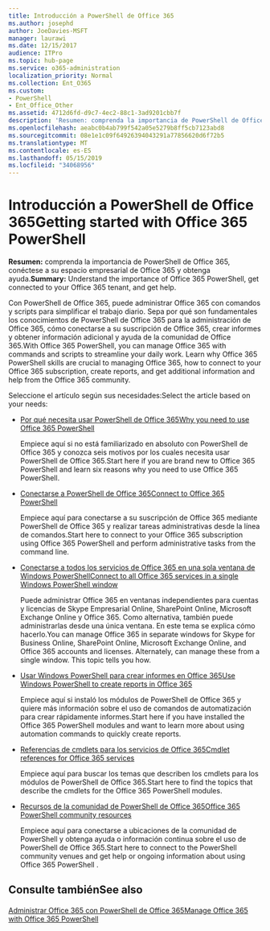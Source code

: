 ```yaml
---
title: Introducción a PowerShell de Office 365
ms.author: josephd
author: JoeDavies-MSFT
manager: laurawi
ms.date: 12/15/2017
audience: ITPro
ms.topic: hub-page
ms.service: o365-administration
localization_priority: Normal
ms.collection: Ent_O365
ms.custom:
- PowerShell
- Ent_Office_Other
ms.assetid: 4712d6fd-d9c7-4ec2-88c1-3ad9201cbb7f
description: 'Resumen: comprenda la importancia de PowerShell de Office 365, conéctese a su espacio empresarial de Office 365 y obtenga ayuda.'
ms.openlocfilehash: aeabc0b4ab799f542a05e5279b8ff5cb7123abd8
ms.sourcegitcommit: 08e1e1c09f64926394043291a77856620d6f72b5
ms.translationtype: MT
ms.contentlocale: es-ES
ms.lasthandoff: 05/15/2019
ms.locfileid: "34068956"
---
```

# <a name="getting-started-with-office-365-powershell"></a><span data-ttu-id="4cadf-103">Introducción a PowerShell de Office 365</span><span class="sxs-lookup"><span data-stu-id="4cadf-103">Getting started with Office 365 PowerShell</span></span>

 <span data-ttu-id="4cadf-104">**Resumen:** comprenda la importancia de PowerShell de Office 365, conéctese a su espacio empresarial de Office 365 y obtenga ayuda.</span><span class="sxs-lookup"><span data-stu-id="4cadf-104">**Summary:** Understand the importance of Office 365 PowerShell, get connected to your Office 365 tenant, and get help.</span></span>
  
<span data-ttu-id="4cadf-p101">Con PowerShell de Office 365, puede administrar Office 365 con comandos y scripts para simplificar el trabajo diario. Sepa por qué son fundamentales los conocimientos de PowerShell de Office 365 para la administración de Office 365, cómo conectarse a su suscripción de Office 365, crear informes y obtener información adicional y ayuda de la comunidad de Office 365.</span><span class="sxs-lookup"><span data-stu-id="4cadf-p101">With Office 365 PowerShell, you can manage Office 365 with commands and scripts to streamline your daily work. Learn why Office 365 PowerShell skills are crucial to managing Office 365, how to connect to your Office 365 subscription, create reports, and get additional information and help from the Office 365 community.</span></span>
  
<span data-ttu-id="4cadf-107">Seleccione el artículo según sus necesidades:</span><span class="sxs-lookup"><span data-stu-id="4cadf-107">Select the article based on your needs:</span></span>
  
- [<span data-ttu-id="4cadf-108">Por qué necesita usar PowerShell de Office 365</span><span class="sxs-lookup"><span data-stu-id="4cadf-108">Why you need to use Office 365 PowerShell</span></span>](why-you-need-to-use-office-365-powershell.md)
    
    <span data-ttu-id="4cadf-109">Empiece aquí si no está familiarizado en absoluto con PowerShell de Office 365 y conozca seis motivos por los cuales necesita usar PowerShell de Office 365.</span><span class="sxs-lookup"><span data-stu-id="4cadf-109">Start here if you are brand new to Office 365 PowerShell and learn six reasons why you need to use Office 365 PowerShell.</span></span> 
    
- [<span data-ttu-id="4cadf-110">Conectarse a PowerShell de Office 365</span><span class="sxs-lookup"><span data-stu-id="4cadf-110">Connect to Office 365 PowerShell</span></span>](connect-to-office-365-powershell.md)
    
    <span data-ttu-id="4cadf-111">Empiece aquí para conectarse a su suscripción de Office 365 mediante PowerShell de Office 365 y realizar tareas administrativas desde la línea de comandos.</span><span class="sxs-lookup"><span data-stu-id="4cadf-111">Start here to connect to your Office 365 subscription using Office 365 PowerShell and perform administrative tasks from the command line.</span></span>
    
- [<span data-ttu-id="4cadf-112">Conectarse a todos los servicios de Office 365 en una sola ventana de Windows PowerShell</span><span class="sxs-lookup"><span data-stu-id="4cadf-112">Connect to all Office 365 services in a single Windows PowerShell window</span></span>](connect-to-all-office-365-services-in-a-single-windows-powershell-window.md)
    
    <span data-ttu-id="4cadf-p102">Puede administrar Office 365 en ventanas independientes para cuentas y licencias de Skype Empresarial Online, SharePoint Online, Microsoft Exchange Online y Office 365. Como alternativa, también puede administrarlas desde una única ventana. En este tema se explica cómo hacerlo.</span><span class="sxs-lookup"><span data-stu-id="4cadf-p102">You can manage Office 365 in separate windows for Skype for Business Online, SharePoint Online, Microsoft Exchange Online, and Office 365 accounts and licenses. Alternately, can manage these from a single window. This topic tells you how.</span></span>
    
- [<span data-ttu-id="4cadf-116">Usar Windows PowerShell para crear informes en Office 365</span><span class="sxs-lookup"><span data-stu-id="4cadf-116">Use Windows PowerShell to create reports in Office 365</span></span>](use-windows-powershell-to-create-reports-in-office-365.md)
    
    <span data-ttu-id="4cadf-117">Empiece aquí si instaló los módulos de PowerShell de Office 365 y quiere más información sobre el uso de comandos de automatización para crear rápidamente informes.</span><span class="sxs-lookup"><span data-stu-id="4cadf-117">Start here if you have installed the Office 365 PowerShell modules and want to learn more about using automation commands to quickly create reports.</span></span> 
    
- [<span data-ttu-id="4cadf-118">Referencias de cmdlets para los servicios de Office 365</span><span class="sxs-lookup"><span data-stu-id="4cadf-118">Cmdlet references for Office 365 services</span></span>](cmdlet-references-for-office-365-services.md)
    
    <span data-ttu-id="4cadf-119">Empiece aquí para buscar los temas que describen los cmdlets para los módulos de PowerShell de Office 365.</span><span class="sxs-lookup"><span data-stu-id="4cadf-119">Start here to find the topics that describe the cmdlets for the Office 365 PowerShell modules.</span></span>
    
- [<span data-ttu-id="4cadf-120">Recursos de la comunidad de PowerShell de Office 365</span><span class="sxs-lookup"><span data-stu-id="4cadf-120">Office 365 PowerShell community resources</span></span>](office-365-powershell-community-resources.md)
    
    <span data-ttu-id="4cadf-121">Empiece aquí para conectarse a ubicaciones de la comunidad de PowerShell y obtenga ayuda o información continua sobre el uso de PowerShell de Office 365.</span><span class="sxs-lookup"><span data-stu-id="4cadf-121">Start here to connect to the PowerShell community venues and get help or ongoing information about using Office 365 PowerShell .</span></span>
    
## <a name="see-also"></a><span data-ttu-id="4cadf-122">Consulte también</span><span class="sxs-lookup"><span data-stu-id="4cadf-122">See also</span></span>

#### 

[<span data-ttu-id="4cadf-123">Administrar Office 365 con PowerShell de Office 365</span><span class="sxs-lookup"><span data-stu-id="4cadf-123">Manage Office 365 with Office 365 PowerShell</span></span>](manage-office-365-with-office-365-powershell.md)

